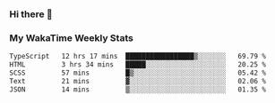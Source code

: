 ### Hi there 👋

<!--
**royschrauwen/royschrauwen** is a ✨ _special_ ✨ repository because its `README.md` (this file) appears on your GitHub profile.

Here are some ideas to get you started:

- 🔭 I’m currently working on ...
- 🌱 I’m currently learning ...
- 👯 I’m looking to collaborate on ...
- 🤔 I’m looking for help with ...
- 💬 Ask me about ...
- 📫 How to reach me: ...
- 😄 Pronouns: ...
- ⚡ Fun fact: ...
-->


### My WakaTime Weekly Stats
<!--START_SECTION:waka-->

```txt
TypeScript   12 hrs 17 mins  █████████████████▒░░░░░░░   69.79 %
HTML         3 hrs 34 mins   █████░░░░░░░░░░░░░░░░░░░░   20.25 %
SCSS         57 mins         █▒░░░░░░░░░░░░░░░░░░░░░░░   05.42 %
Text         21 mins         ▓░░░░░░░░░░░░░░░░░░░░░░░░   02.06 %
JSON         14 mins         ▒░░░░░░░░░░░░░░░░░░░░░░░░   01.35 %
```

<!--END_SECTION:waka-->
